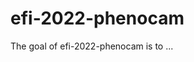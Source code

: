 
# efi-2022-phenocam

<!-- badges: start -->
<!-- badges: end -->

The goal of efi-2022-phenocam is to ...

